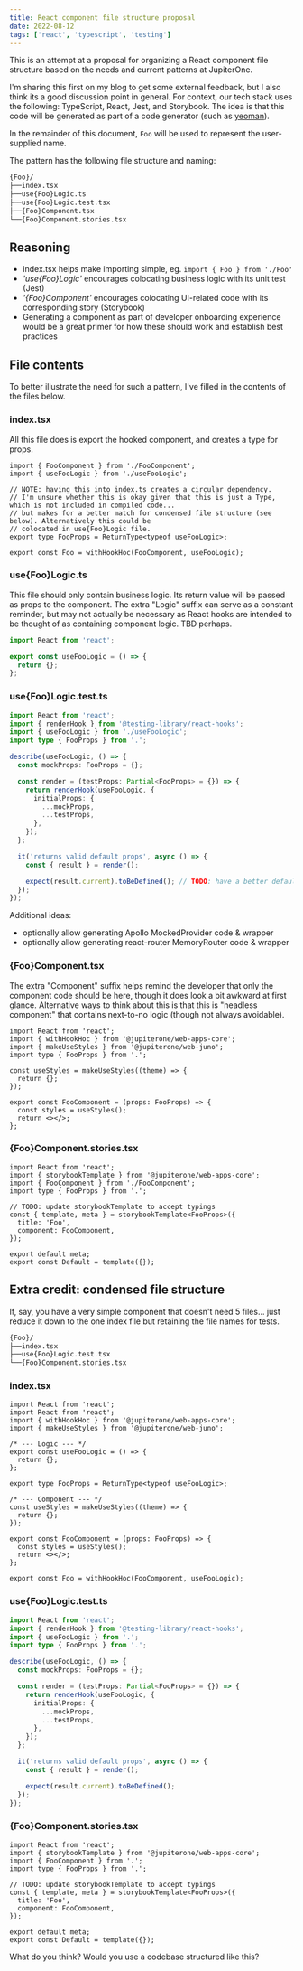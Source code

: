 ```yaml
---
title: React component file structure proposal
date: 2022-08-12
tags: ['react', 'typescript', 'testing']
---
```


This is an attempt at a proposal for organizing a React component file structure based on the needs and current patterns at JupiterOne.<!-- excerpt-end -->

I'm sharing this first on my blog to get some external feedback, but I also think its a good discussion point in general. For context, our tech stack uses the following: TypeScript, React, Jest, and Storybook. The idea is that this code will be generated as part of a code generator (such as [yeoman](https://yeoman.io/)).

In the remainder of this document, `Foo` will be used to represent the user-supplied name.

The pattern has the following file structure and naming:

```sh
{Foo}/
├──index.tsx
├──use{Foo}Logic.ts
├──use{Foo}Logic.test.tsx
├──{Foo}Component.tsx
└──{Foo}Component.stories.tsx
```

## Reasoning

- index.tsx helps make importing simple, eg. `import { Foo } from './Foo'`
- _'use{Foo}Logic'_ encourages colocating business logic with its unit test (Jest)
- _'{Foo}Component'_ encourages colocating UI-related code with its corresponding story (Storybook)
- Generating a component as part of developer onboarding experience would be a great primer for how these should work and establish best practices

## File contents

To better illustrate the need for such a pattern, I've filled in the contents of the files below.

### index.tsx

All this file does is export the hooked component, and creates a type for props.

```tsx
import { FooComponent } from './FooComponent';
import { useFooLogic } from './useFooLogic';

// NOTE: having this into index.ts creates a circular dependency.
// I'm unsure whether this is okay given that this is just a Type, which is not included in compiled code...
// but makes for a better match for condensed file structure (see below). Alternatively this could be
// colocated in use{Foo}Logic file.
export type FooProps = ReturnType<typeof useFooLogic>;

export const Foo = withHookHoc(FooComponent, useFooLogic);
```

### use{Foo}Logic.ts

This file should only contain business logic. Its return value will be passed as props to the component. The extra "Logic" suffix can serve as a constant reminder, but may not actually be necessary as React hooks are intended to be thought of as containing component logic. TBD perhaps.

```ts
import React from 'react';

export const useFooLogic = () => {
  return {};
};
```

### use{Foo}Logic.test.ts

```ts
import React from 'react';
import { renderHook } from '@testing-library/react-hooks';
import { useFooLogic } from './useFooLogic';
import type { FooProps } from '.';

describe(useFooLogic, () => {
  const mockProps: FooProps = {};

  const render = (testProps: Partial<FooProps> = {}) => {
    return renderHook(useFooLogic, {
      initialProps: {
        ...mockProps,
        ...testProps,
      },
    });
  };

  it('returns valid default props', async () => {
    const { result } = render();

    expect(result.current).toBeDefined(); // TODO: have a better default test...
  });
});
```

Additional ideas:

- optionally allow generating Apollo MockedProvider code & wrapper
- optionally allow generating react-router MemoryRouter code & wrapper

### {Foo}Component.tsx

The extra "Component" suffix helps remind the developer that only the component code should be here, though it does look a bit awkward at first glance. Alternative ways to think about this is that this is "headless component" that contains next-to-no logic (though not always avoidable).

```tsx
import React from 'react';
import { withHookHoc } from '@jupiterone/web-apps-core';
import { makeUseStyles } from '@jupiterone/web-juno';
import type { FooProps } from '.';

const useStyles = makeUseStyles((theme) => {
  return {};
});

export const FooComponent = (props: FooProps) => {
  const styles = useStyles();
  return <></>;
};
```

### {Foo}Component.stories.tsx

```tsx
import React from 'react';
import { storybookTemplate } from '@jupiterone/web-apps-core';
import { FooComponent } from './FooComponent';
import type { FooProps } from '.';

// TODO: update storybookTemplate to accept typings
const { template, meta } = storybookTemplate<FooProps>({
  title: 'Foo',
  component: FooComponent,
});

export default meta;
export const Default = template({});
```

## Extra credit: condensed file structure

If, say, you have a very simple component that doesn't need 5 files... just reduce it down to the one index file but retaining the file names for tests.

```sh
{Foo}/
├──index.tsx
├──use{Foo}Logic.test.tsx
└──{Foo}Component.stories.tsx
```

### index.tsx

```tsx
import React from 'react';
import React from 'react';
import { withHookHoc } from '@jupiterone/web-apps-core';
import { makeUseStyles } from '@jupiterone/web-juno';

/* --- Logic --- */
export const useFooLogic = () => {
  return {};
};

export type FooProps = ReturnType<typeof useFooLogic>;

/* --- Component --- */
const useStyles = makeUseStyles((theme) => {
  return {};
});

export const FooComponent = (props: FooProps) => {
  const styles = useStyles();
  return <></>;
};

export const Foo = withHookHoc(FooComponent, useFooLogic);
```

### use{Foo}Logic.test.ts

```ts
import React from 'react';
import { renderHook } from '@testing-library/react-hooks';
import { useFooLogic } from '.';
import type { FooProps } from '.';

describe(useFooLogic, () => {
  const mockProps: FooProps = {};

  const render = (testProps: Partial<FooProps> = {}) => {
    return renderHook(useFooLogic, {
      initialProps: {
        ...mockProps,
        ...testProps,
      },
    });
  };

  it('returns valid default props', async () => {
    const { result } = render();

    expect(result.current).toBeDefined();
  });
});
```

### {Foo}Component.stories.tsx

```tsx
import React from 'react';
import { storybookTemplate } from '@jupiterone/web-apps-core';
import { FooComponent } from '.';
import type { FooProps } from '.';

// TODO: update storybookTemplate to accept typings
const { template, meta } = storybookTemplate<FooProps>({
  title: 'Foo',
  component: FooComponent,
});

export default meta;
export const Default = template({});
```

What do you think? Would you use a codebase structured like this?

